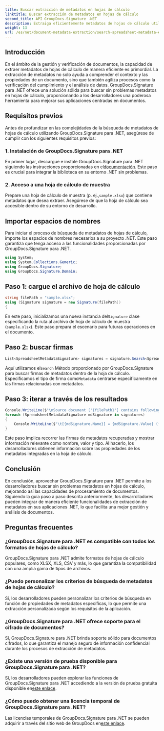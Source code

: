 ```yaml
---
title: Buscar extracción de metadatos en hojas de cálculo
linktitle: Buscar extracción de metadatos en hojas de cálculo
second_title: API GroupDocs.Signature .NET
description: Extraiga eficientemente metadatos de hojas de cálculo utilizando GroupDocs.Signature para .NET. Mejore la gestión y el análisis de documentos sin esfuerzo.
weight: 13
url: /es/net/document-metadata-extraction/search-spreadsheet-metadata-extraction/
---
```

## Introducción
En el ámbito de la gestión y verificación de documentos, la capacidad de extraer metadatos de hojas de cálculo de manera eficiente es primordial. La extracción de metadatos no solo ayuda a comprender el contexto y las propiedades de un documento, sino que también agiliza procesos como la verificación del cumplimiento y el análisis de datos. GroupDocs.Signature para .NET ofrece una solución sólida para buscar sin problemas metadatos en hojas de cálculo, proporcionando a los desarrolladores una poderosa herramienta para mejorar sus aplicaciones centradas en documentos.
## Requisitos previos
Antes de profundizar en las complejidades de la búsqueda de metadatos de hojas de cálculo utilizando GroupDocs.Signature para .NET, asegúrese de cumplir con los siguientes requisitos previos:
### 1. Instalación de GroupDocs.Signature para .NET
 En primer lugar, descargue e instale GroupDocs.Signature para .NET siguiendo las instrucciones proporcionadas en el[documentación](https://tutorials.groupdocs.com/signature/net/). Este paso es crucial para integrar la biblioteca en su entorno .NET sin problemas.
### 2. Acceso a una hoja de cálculo de muestra
Prepare una hoja de cálculo de muestra (p. ej.,`sample.xlsx`) que contiene metadatos que desea extraer. Asegúrese de que la hoja de cálculo sea accesible dentro de su entorno de desarrollo.

## Importar espacios de nombres
Para iniciar el proceso de búsqueda de metadatos de hojas de cálculo, importe los espacios de nombres necesarios a su proyecto .NET. Este paso garantiza que tenga acceso a las funcionalidades proporcionadas por GroupDocs.Signature para .NET.

```csharp
using System;
using System.Collections.Generic;
using GroupDocs.Signature;
using GroupDocs.Signature.Domain;
```
## Paso 1: cargue el archivo de hoja de cálculo
```csharp
string filePath = "sample.xlsx";
using (Signature signature = new Signature(filePath))
{
```
 En este paso, inicializamos una nueva instancia del`Signature` clase especificando la ruta al archivo de hoja de cálculo de muestra (`sample.xlsx`). Este paso prepara el escenario para futuras operaciones en el documento.
## Paso 2: buscar firmas
```csharp
List<SpreadsheetMetadataSignature> signatures = signature.Search<SpreadsheetMetadataSignature>(SignatureType.Metadata);
```
 Aquí utilizamos el`Search` Método proporcionado por GroupDocs.Signature para buscar firmas de metadatos dentro de la hoja de cálculo. Especificamos el tipo de firma como`Metadata` centrarse específicamente en las firmas relacionadas con metadatos.
## Paso 3: iterar a través de los resultados
```csharp
Console.WriteLine($"\nSource document ['{filePath}'] contains following signatures.");
foreach (SpreadsheetMetadataSignature mdSignature in signatures)
{
    Console.WriteLine($"\t[{mdSignature.Name}] = {mdSignature.Value} ({mdSignature.Type})");
}
```
Este paso implica recorrer las firmas de metadatos recuperadas y mostrar información relevante como nombre, valor y tipo. Al hacerlo, los desarrolladores obtienen información sobre las propiedades de los metadatos integradas en la hoja de cálculo.

## Conclusión
En conclusión, aprovechar GroupDocs.Signature para .NET permite a los desarrolladores buscar sin problemas metadatos en hojas de cálculo, mejorando así las capacidades de procesamiento de documentos. Siguiendo la guía paso a paso descrita anteriormente, los desarrolladores pueden integrar de manera eficiente funcionalidades de extracción de metadatos en sus aplicaciones .NET, lo que facilita una mejor gestión y análisis de documentos.
## Preguntas frecuentes
### ¿GroupDocs.Signature para .NET es compatible con todos los formatos de hojas de cálculo?
GroupDocs.Signature para .NET admite formatos de hojas de cálculo populares, como XLSX, XLS, CSV y más, lo que garantiza la compatibilidad con una amplia gama de tipos de archivos.
### ¿Puedo personalizar los criterios de búsqueda de metadatos de hojas de cálculo?
Sí, los desarrolladores pueden personalizar los criterios de búsqueda en función de propiedades de metadatos específicas, lo que permite una extracción personalizada según los requisitos de la aplicación.
### ¿GroupDocs.Signature para .NET ofrece soporte para el cifrado de documentos?
Sí, GroupDocs.Signature para .NET brinda soporte sólido para documentos cifrados, lo que garantiza el manejo seguro de información confidencial durante los procesos de extracción de metadatos.
### ¿Existe una versión de prueba disponible para GroupDocs.Signature para .NET?
 Sí, los desarrolladores pueden explorar las funciones de GroupDocs.Signature para .NET accediendo a la versión de prueba gratuita disponible en[este enlace](https://releases.groupdocs.com/).
### ¿Cómo puedo obtener una licencia temporal de GroupDocs.Signature para .NET?
 Las licencias temporales de GroupDocs.Signature para .NET se pueden adquirir a través del sitio web de GroupDocs en[este enlace](https://purchase.groupdocs.com/temporary-license/).